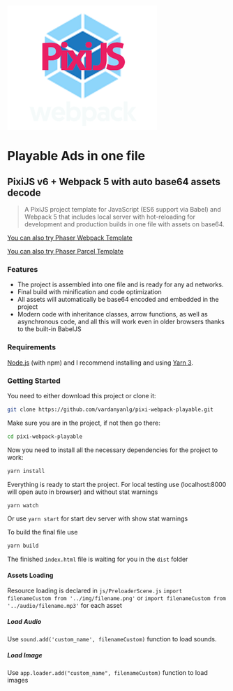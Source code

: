 ![pixi-webpack-playable-logo](/src/img/logo.png)
# Playable Ads in one file
## PixiJS v6 + Webpack 5 with auto base64 assets decode
> A PixiJS project template for JavaScript (ES6 support via Babel) and Webpack 5 that includes local server with  hot-reloading for development and production builds in one file with assets on base64.

[You can also try Phaser Webpack Template](https://github.com/vardanyanlg/phaser3-webpack-playable "Phaser 3 Playable Ads with Webpack")

[You can also try Phaser Parcel Template](https://github.com/vardanyanlg/phaser3-parcel-playable "Phaser 3 Playable Ads with Parcel")

### Features
- The project is assembled into one file and is ready for any ad networks.
- Final build with minification and code optimization
- All assets will automatically be base64 encoded and embedded in the project
- Modern code with inheritance classes, arrow functions, as well as asynchronous code, and all this will work even in older browsers thanks to the built-in BabelJS

### Requirements
[Node.js](https://nodejs.org/) (with npm) and I recommend installing and using [Yarn 3](https://yarnpkg.com/).

### Getting Started
You need to either download this project or clone it:
```bash
git clone https://github.com/vardanyanlg/pixi-webpack-playable.git
```
Make sure you are in the project, if not then go there:
```bash
cd pixi-webpack-playable
```
Now you need to install all the necessary dependencies for the project to work:
```bash
yarn install
```

Everything is ready to start the project.
For local testing use (localhost:8000 will open auto in browser) and without stat warnings
```bash
yarn watch
```
Or use `yarn start` for start dev server with show stat warnings

To build the final file use
```bash
yarn build
```

The finished `index.html` file is waiting for you in the `dist` folder

#### Assets Loading
Resource loading is declared in `js/PreloaderScene.js`
`import filenameCustom from '../img/filename.png'` or `import filenameCustom from '../audio/filename.mp3'` for each asset

##### Load Audio
Use `sound.add('custom_name', filenameCustom)` function to load sounds.

##### Load Image
Use `app.loader.add("custom_name", filenameCustom)` function to load images
